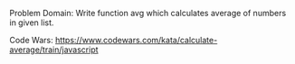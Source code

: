 Problem Domain:
Write function avg which calculates average of numbers in given list.

Code Wars: 
https://www.codewars.com/kata/calculate-average/train/javascript
